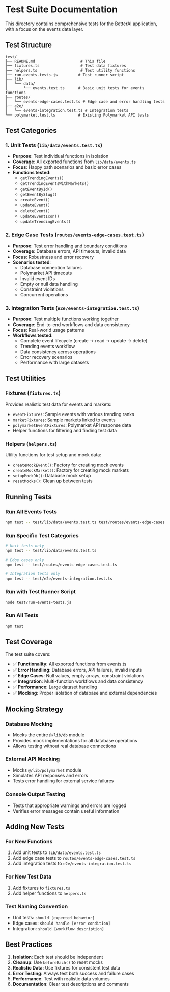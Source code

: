 # Test Suite Documentation

This directory contains comprehensive tests for the BetterAI application, with a focus on the events data layer.

## Test Structure

```
test/
├── README.md                    # This file
├── fixtures.ts                  # Test data fixtures
├── helpers.ts                   # Test utility functions
├── run-events-tests.js         # Test runner script
├── lib/
│   └── data/
│       └── events.test.ts      # Basic unit tests for events functions
├── routes/
│   └── events-edge-cases.test.ts # Edge case and error handling tests
├── e2e/
│   └── events-integration.test.ts # Integration tests
└── polymarket.test.ts          # Existing Polymarket API tests
```

## Test Categories

### 1. Unit Tests (`lib/data/events.test.ts`)
- **Purpose**: Test individual functions in isolation
- **Coverage**: All exported functions from `lib/data/events.ts`
- **Focus**: Happy path scenarios and basic error cases
- **Functions tested**:
  - `getTrendingEvents()`
  - `getTrendingEventsWithMarkets()`
  - `getEventById()`
  - `getEventBySlug()`
  - `createEvent()`
  - `updateEvent()`
  - `deleteEvent()`
  - `updateEventIcon()`
  - `updateTrendingEvents()`

### 2. Edge Case Tests (`routes/events-edge-cases.test.ts`)
- **Purpose**: Test error handling and boundary conditions
- **Coverage**: Database errors, API timeouts, invalid data
- **Focus**: Robustness and error recovery
- **Scenarios tested**:
  - Database connection failures
  - Polymarket API timeouts
  - Invalid event IDs
  - Empty or null data handling
  - Constraint violations
  - Concurrent operations

### 3. Integration Tests (`e2e/events-integration.test.ts`)
- **Purpose**: Test multiple functions working together
- **Coverage**: End-to-end workflows and data consistency
- **Focus**: Real-world usage patterns
- **Workflows tested**:
  - Complete event lifecycle (create → read → update → delete)
  - Trending events workflow
  - Data consistency across operations
  - Error recovery scenarios
  - Performance with large datasets

## Test Utilities

### Fixtures (`fixtures.ts`)
Provides realistic test data for events and markets:
- `eventFixtures`: Sample events with various trending ranks
- `marketFixtures`: Sample markets linked to events
- `polymarketEventFixtures`: Polymarket API response data
- Helper functions for filtering and finding test data

### Helpers (`helpers.ts`)
Utility functions for test setup and mock data:
- `createMockEvent()`: Factory for creating mock events
- `createMockMarket()`: Factory for creating mock markets
- `setupMockDb()`: Database mock setup
- `resetMocks()`: Clean up between tests

## Running Tests

### Run All Events Tests
```bash
npm test -- test/lib/data/events.test.ts test/routes/events-edge-cases.test.ts test/e2e/events-integration.test.ts
```

### Run Specific Test Categories
```bash
# Unit tests only
npm test -- test/lib/data/events.test.ts

# Edge cases only
npm test -- test/routes/events-edge-cases.test.ts

# Integration tests only
npm test -- test/e2e/events-integration.test.ts
```

### Run with Test Runner Script
```bash
node test/run-events-tests.js
```

### Run All Tests
```bash
npm test
```

## Test Coverage

The test suite covers:

- ✅ **Functionality**: All exported functions from events.ts
- ✅ **Error Handling**: Database errors, API failures, invalid inputs
- ✅ **Edge Cases**: Null values, empty arrays, constraint violations
- ✅ **Integration**: Multi-function workflows and data consistency
- ✅ **Performance**: Large dataset handling
- ✅ **Mocking**: Proper isolation of database and external dependencies

## Mocking Strategy

### Database Mocking
- Mocks the entire `@/lib/db` module
- Provides mock implementations for all database operations
- Allows testing without real database connections

### External API Mocking
- Mocks `@/lib/polymarket` module
- Simulates API responses and errors
- Tests error handling for external service failures

### Console Output Testing
- Tests that appropriate warnings and errors are logged
- Verifies error messages contain useful information

## Adding New Tests

### For New Functions
1. Add unit tests to `lib/data/events.test.ts`
2. Add edge case tests to `routes/events-edge-cases.test.ts`
3. Add integration tests to `e2e/events-integration.test.ts`

### For New Test Data
1. Add fixtures to `fixtures.ts`
2. Add helper functions to `helpers.ts`

### Test Naming Convention
- Unit tests: `should [expected behavior]`
- Edge cases: `should handle [error condition]`
- Integration: `should [workflow description]`

## Best Practices

1. **Isolation**: Each test should be independent
2. **Cleanup**: Use `beforeEach()` to reset mocks
3. **Realistic Data**: Use fixtures for consistent test data
4. **Error Testing**: Always test both success and failure cases
5. **Performance**: Test with realistic data volumes
6. **Documentation**: Clear test descriptions and comments 